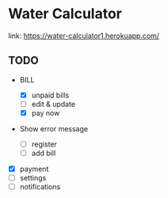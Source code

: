 # Water Calculator

link: https://water-calculator1.herokuapp.com/

## TODO

-   BILL

    -   [x] unpaid bills
    -   [ ] edit & update
    -   [x] pay now

-   Show error message

    -   [ ] register
    -   [ ] add bill

-   [x] payment
-   [ ] settings
-   [ ] notifications
